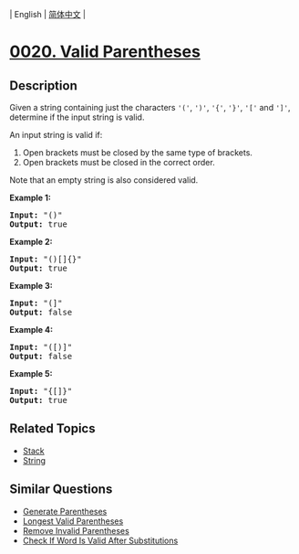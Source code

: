 
| English | [简体中文](README.md) |
# [0020. Valid Parentheses](https://leetcode-cn.com/problems/valid-parentheses/)
## Description
<p>Given a string containing just the characters <code>&#39;(&#39;</code>, <code>&#39;)&#39;</code>, <code>&#39;{&#39;</code>, <code>&#39;}&#39;</code>, <code>&#39;[&#39;</code> and <code>&#39;]&#39;</code>, determine if the input string is valid.</p>

<p>An input string is valid if:</p>

<ol>
	<li>Open brackets must be closed by the same type of brackets.</li>
	<li>Open brackets must be closed in the correct order.</li>
</ol>

<p>Note that an empty string is&nbsp;also considered valid.</p>

<p><strong>Example 1:</strong></p>

<pre>
<strong>Input:</strong> &quot;()&quot;
<strong>Output:</strong> true
</pre>

<p><strong>Example 2:</strong></p>

<pre>
<strong>Input:</strong> &quot;()[]{}&quot;
<strong>Output:</strong> true
</pre>

<p><strong>Example 3:</strong></p>

<pre>
<strong>Input:</strong> &quot;(]&quot;
<strong>Output:</strong> false
</pre>

<p><strong>Example 4:</strong></p>

<pre>
<strong>Input:</strong> &quot;([)]&quot;
<strong>Output:</strong> false
</pre>

<p><strong>Example 5:</strong></p>

<pre>
<strong>Input:</strong> &quot;{[]}&quot;
<strong>Output:</strong> true
</pre>

## Related Topics
- [Stack](https://leetcode-cn.com/tag/stack)
- [String](https://leetcode-cn.com/tag/string)
## Similar Questions
- [Generate Parentheses](../generate-parentheses/README_EN.md)
- [Longest Valid Parentheses](../longest-valid-parentheses/README_EN.md)
- [Remove Invalid Parentheses](../remove-invalid-parentheses/README_EN.md)
- [Check If Word Is Valid After Substitutions](../check-if-word-is-valid-after-substitutions/README_EN.md)
